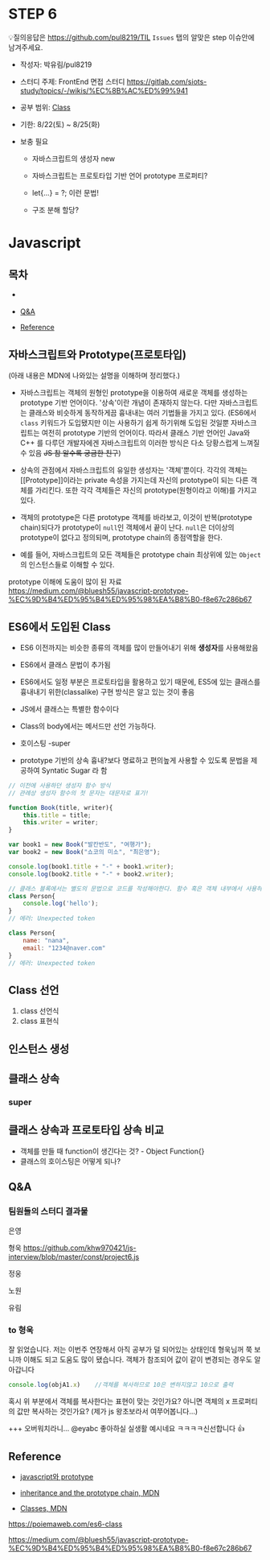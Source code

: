 # STEP 6

💡질의응답은 <https://github.com/pul8219/TIL> `Issues` 탭의 알맞은 step 이슈안에 남겨주세요.

- 작성자: 박유림/pul8219

- 스터디 주제: FrontEnd 면접 스터디 <https://gitlab.com/siots-study/topics/-/wikis/%EC%8B%AC%ED%99%941>

- 공부 범위: [Class](https://gitlab.com/siots-study/topics/-/wikis/Class)

- 기한: 8/22(토) ~ 8/25(화)

- 보충 필요

    - 자바스크립트의 생성자
    new
    
    - 자바스크립트는 프로토타입 기반 언어
    prototype 프로퍼티?
    
    - let{...} = ?;
    이런 문법!
    
    - 구조 분해 할당?
     
    
# Javascript

## 목차

- []()

- [Q&A](#Q&A)

- [Reference](#Reference)

## 자바스크립트와 Prototype(프로토타입)

(아래 내용은 MDN에 나와있는 설명을 이해하며 정리했다.)

- 자바스크립트는 객체의 원형인 prototype을 이용하여 새로운 객체를 생성하는 prototype 기반 언어이다. '상속'이란 개념이 존재하지 않는다. 다만 자바스크립트는 클래스와 비슷하게 동작하게끔 흉내내는 여러 기법들을 가지고 있다. (ES6에서 `class` 키워드가 도입됐지만 이는 사용하기 쉽게 하기위해 도입된 것일뿐 자바스크립트는 여전히 prototype 기반의 언어이다. 따라서 클래스 기반 언어인 Java와 C++ 를 다루던 개발자에겐 자바스크립트의 이러한 방식은 다소 당황스럽게 느껴질 수 있음 ~~JS 참 알수록 궁금한 친구~~)

- 상속의 관점에서 자바스크립트의 유일한 생성자는 '객체'뿐이다. 각각의 객체는 [[Prototype]]이라는 private 속성을 가지는데 자신의 prototype이 되는 다른 객체를 가리킨다. 또한 각각 객체들은 자신의 prototype(원형이라고 이해)를 가지고 있다.

- 객체의 prototype은 다른 prototype 객체를 바라보고, 이것이 반복(prototype chain)되다가 prototype이 `null`인 객체에서 끝이 난다. `null`은 더이상의 prototype이 없다고 정의되며, prototype chain의 종점역할을 한다.

- 예를 들어, 자바스크립트의 모든 객체들은 prototype chain 최상위에 있는 `Object`의 인스턴스들로 이해할 수 있다.

prototype 이해에 도움이 많이 된 자료
<https://medium.com/@bluesh55/javascript-prototype-%EC%9D%B4%ED%95%B4%ED%95%98%EA%B8%B0-f8e67c286b67>


## ES6에서 도입된 Class
- ES6 이전까지는 비슷한 종류의 객체를 많이 만들어내기 위해 **생성자**를 사용해왔음
- ES6에서 클래스 문법이 추가됨
- ES6에서도 일정 부분은 프로토타입을 활용하고 있기 때문에, ES5에 있는 클래스를 흉내내기 위한(classalike) 구현 방식은 알고 있는 것이 좋음

- JS에서 클래스는 특별한 함수이다
- Class의 body에서는 메서드만 선언 가능하다.
- 호이스팅
-super
- prototype 기반의 상속 흉내?보다 명료하고 편의높게 사용할 수 있도록 문법을 제공하여 Syntatic Sugar 라 함

```js
// 이전에 사용하던 생성자 함수 방식
// 관례상 생성자 함수의 첫 문자는 대문자로 표기!

function Book(title, writer){
	this.title = title;
	this.writer = writer;
}

var book1 = new Book("발칸반도", "여행가");
var book2 = new Book("쇼코의 미소", "최은영");

console.log(book1.title + "-" + book1.writer);
console.log(book2.title + "-" + book2.writer);
```

```js
// 클래스 블록에서는 별도의 문법으로 코드를 작성해야한다. 함수 혹은 객체 내부에서 사용하는 문법과 헷갈리지 않도록 주의할 것
class Person{
	console.log('hello');
}
// 에러: Unexpected token

class Person{
	name: "nana",
	email: "1234@naver.com"
}
// 에러: Unexpected token
```


## Class 선언
1. class 선언식
1. class 표현식

## 인스턴스 생성

## 클래스 상속
### super

## 클래스 상속과 프로토타입 상속 비교


- 객체를 만들 때 function이 생긴다는 것? - Object Function{}
- 클래스의 호이스팅은 어떻게 되나?



## Q&A

### 팀원들의 스터디 결과물

은영

형욱
<https://github.com/khw970421/js-interview/blob/master/const/project6.js>

정웅

노원

유림


### to 형욱
잘 읽었습니다. 저는 이번주 연장해서 아직 공부가 덜 되어있는 상태인데 형욱님꺼 쭉 보니까 이해도 되고 도움도 많이 됐습니다. 객체가 참조되어 값이 같이 변경되는 경우도 알아갑니다

```js
console.log(objA1.x)    //객체를 복사하므로 10은 변하지않고 10으로 출력
```

혹시 위 부분에서 객체를 복사한다는 표현이 맞는 것인가요? 아니면 객체의 x 프로퍼티의 값만 복사하는 것인가요? (제가 js 왕초보라서 여쭈어봅니다...)

+++
오버워치라니... @eyabc 좋아하실 실생활 예시네요 ㅋㅋㅋㅋ신선합니다 👍 

## Reference
- [javascript와 prototype](https://medium.com/@pks2974/javascript-%EC%99%80-prototype-%ED%94%84%EB%A1%9C%ED%86%A0-%ED%83%80%EC%9E%85-515f759bff79)

- [inheritance and the prototype chain, MDN](https://developer.mozilla.org/en-US/docs/Web/JavaScript/Inheritance_and_the_prototype_chain)

- [Classes, MDN](https://developer.mozilla.org/ko/docs/Web/JavaScript/Reference/Classes)



<https://poiemaweb.com/es6-class>

<https://medium.com/@bluesh55/javascript-prototype-%EC%9D%B4%ED%95%B4%ED%95%98%EA%B8%B0-f8e67c286b67>